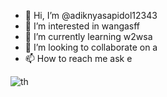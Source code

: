 - 👋 Hi, I’m @adiknyasapidol12343
- 👀 I’m interested in wangasff
- 🌱 I’m currently learning w2wsa
- 💞️ I’m looking to collaborate on a
- 📫 How to reach me ask e

<!---
adiknyasapidol1234/adiknyasapidol1234 is a ✨ special ✨ repository because its `README.md` (this file) appears on your GitHub profile.
You can click the Preview link to take a look at your changes.
--->
![th](https://user-images.githubusercontent.com/104181213/164586840-5a17dc17-9026-410c-a872-f85f10e6f687.jpg)
